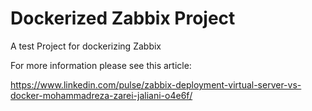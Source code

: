 # Dockerized Zabbix Project
A test Project for dockerizing Zabbix

For more information please see this article:

  https://www.linkedin.com/pulse/zabbix-deployment-virtual-server-vs-docker-mohammadreza-zarei-jaliani-o4e6f/

